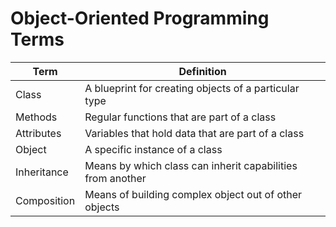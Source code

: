 # Object-Oriented Programming Terms 

| Term        | Definition                                                 |
|-------------|------------------------------------------------------------|
| Class       | A blueprint for creating objects of a particular type      |
| Methods     | Regular functions that are part of a class                 |
| Attributes  | Variables that hold data that are part of a class          |
| Object      | A specific instance of a class                             |
| Inheritance | Means by which class can inherit capabilities from another |
| Composition | Means of building complex object out of other objects      |    
